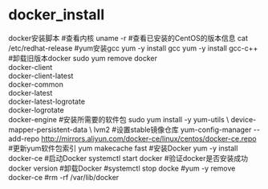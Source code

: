 # docker_install
docker安装脚本
#查看内核
uname -r
#查看已安装的CentOS的版本信息
cat /etc/redhat-release
#yum安装gcc
yum -y install gcc
yum -y install gcc-c++
#卸载旧版本docker
sudo yum remove docker \
	docker-client \
	docker-client-latest \
	docker-common \
	docker-latest \
	docker-latest-logrotate \
	docker-logrotate \
	docker-engine
#安装所需要的软件包
sudo yum install -y yum-utils \ 
	device-mapper-persistent-data \ 
	lvm2
#设置stable镜像仓库
yum-config-manager --add-repo http://mirrors.aliyun.com/docker-ce/linux/centos/docker-ce.repo
#更新yum软件包索引
yum makecache fast
#安装Docker
yum -y install docker-ce
#启动Docker
systemctl start docker
#验证docker是否安装成功
docker version
#卸载Docker
#systemctl stop docke
#yum -y remove docker-ce
#rm -rf /var/lib/docker
